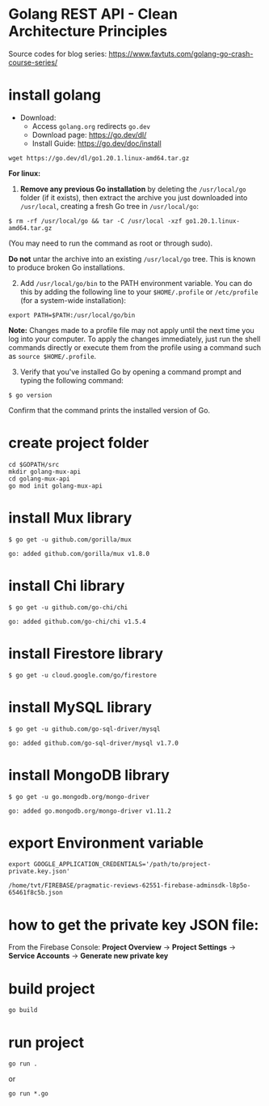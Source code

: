 
# Golang REST API - Clean Architecture Principles

Source codes for blog series: https://www.favtuts.com/golang-go-crash-course-series/


# install golang

* Download: 
    - Access `golang.org` redirects `go.dev`
    - Download page: https://go.dev/dl/
    - Install Guide: https://go.dev/doc/install

```
wget https://go.dev/dl/go1.20.1.linux-amd64.tar.gz
```

**For linux:**

1. **Remove any previous Go installation** by deleting the `/usr/local/go` folder (if it exists), then extract the archive you just downloaded into `/usr/local`, creating a fresh Go tree in `/usr/local/go`:
```
$ rm -rf /usr/local/go && tar -C /usr/local -xzf go1.20.1.linux-amd64.tar.gz
```

(You may need to run the command as root or through sudo).

**Do not** untar the archive into an existing `/usr/local/go` tree. This is known to produce broken Go installations.

2. Add `/usr/local/go/bin` to the PATH environment variable.
You can do this by adding the following line to your `$HOME/.profile` or `/etc/profile` (for a system-wide installation):
```
export PATH=$PATH:/usr/local/go/bin
```
**Note:** Changes made to a profile file may not apply until the next time you log into your computer. To apply the changes immediately, just run the shell commands directly or execute them from the profile using a command such as `source $HOME/.profile`.

3. Verify that you've installed Go by opening a command prompt and typing the following command:
```
$ go version
```
Confirm that the command prints the installed version of Go.


# create project folder

```
cd $GOPATH/src
mkdir golang-mux-api
cd golang-mux-api
go mod init golang-mux-api
```

# install Mux library

```
$ go get -u github.com/gorilla/mux

go: added github.com/gorilla/mux v1.8.0
```

# install Chi library
```
$ go get -u github.com/go-chi/chi

go: added github.com/go-chi/chi v1.5.4
```


# install Firestore library
```
$ go get -u cloud.google.com/go/firestore
```

# install MySQL library
```
$ go get -u github.com/go-sql-driver/mysql

go: added github.com/go-sql-driver/mysql v1.7.0
```

# install MongoDB library
```
$ go get -u go.mongodb.org/mongo-driver

go: added go.mongodb.org/mongo-driver v1.11.2
```

# export Environment variable
```
export GOOGLE_APPLICATION_CREDENTIALS='/path/to/project-private.key.json'

/home/tvt/FIREBASE/pragmatic-reviews-62551-firebase-adminsdk-l8p5o-65461f8c5b.json
```

# how to get the private key JSON file:

From the Firebase Console: **Project Overview** -> **Project Settings** -> **Service Accounts** -> **Generate new private key**


# build project

```
go build
```

# run project

```
go run .
```

or

```
go run *.go
```